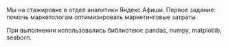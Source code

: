 Мы на стажировке в отдел аналитики Яндекс.Афиши. Первое задание: помочь маркетологам оптимизировать маркетинговые затраты

При выполнении использовались библиотеки: pandas, numpy, matplotlib, seaborn.
